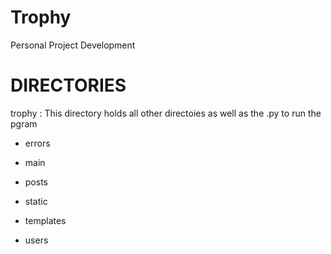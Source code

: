 # Trophy
 Personal Project Development


# DIRECTORIES
trophy : This directory holds all other directoies as well as the .py to run the pgram

- errors

- main

- posts

- static

- templates

 - users